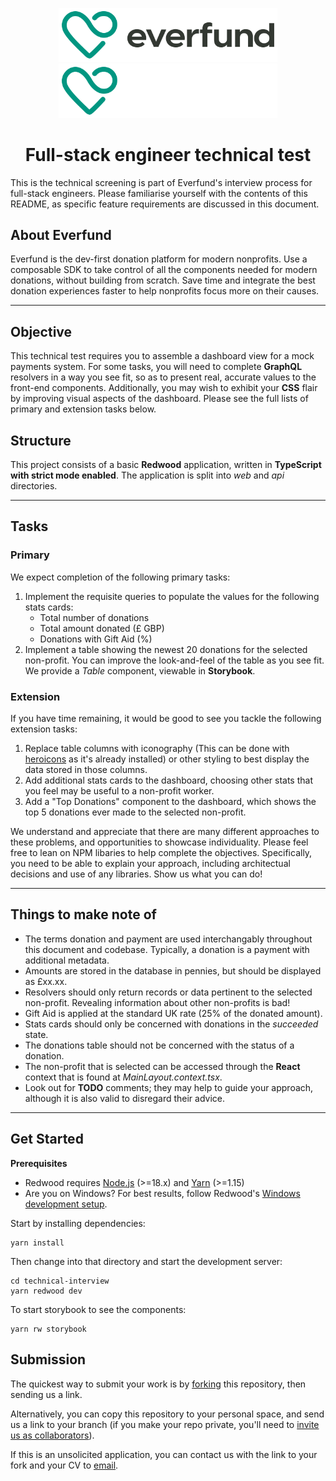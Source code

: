 <p align="center">
  <a href="https://everfund.com"> <img alt="Everfund" width="350" src="./docs/logo.svg#gh-light-mode-only"/>
   <img alt="Everfund" width="350" src="./docs/logo-dark.svg#gh-dark-mode-only"/>
   </a>
  <h1 align="center">Full-stack engineer technical test</h1>
</p>


This is the technical screening is part of Everfund's interview process for full-stack engineers. Please familiarise yourself with the contents of this README, as specific feature requirements are discussed in this document.

## About Everfund
Everfund is the dev-first donation platform for modern nonprofits. Use a composable SDK to take control of all the components needed for modern donations, without building from scratch. Save time and integrate the best donation experiences faster to help nonprofits focus more on their causes.

---

## Objective

This technical test requires you to assemble a dashboard view for a mock payments system. For some tasks, you will need to complete **GraphQL** resolvers in a way you see fit, so as to present real, accurate values to the front-end components. Additionally, you may wish to exhibit your **CSS** flair by improving visual aspects of the dashboard. Please see the full lists of primary and extension tasks below.
## Structure

This project consists of a basic **Redwood** application, written in **TypeScript with strict mode enabled**. The application is split into _web_ and _api_ directories.

---
## Tasks

### Primary
We expect completion of the following primary tasks:

1. Implement the requisite queries to populate the values for the following stats cards:
    * Total number of donations
    * Total amount donated (£ GBP)
    * Donations with Gift Aid (%)
2. Implement a table showing the newest 20 donations for the selected non-profit. You can improve the look-and-feel of the table as you see fit. We provide a _Table_ component, viewable in **Storybook**.

### Extension
If you have time remaining, it would be good to see you tackle the following extension tasks:
1. Replace table columns with iconography (This can be done with [heroicons](https://heroicons.com/) as it's already installed) or other styling to best display the data stored in those columns.
2. Add additional stats cards to the dashboard, choosing other stats that you feel may be useful to a non-profit worker.
3. Add a "Top Donations" component to the dashboard, which shows the top 5 donations ever made to the selected non-profit.

We understand and appreciate that there are many different approaches to these problems, and opportunities to showcase individuality. Please feel free to lean on NPM libaries to help complete the objectives. Specifically, you need to be able to explain your approach, including architectual decisions and use of any libraries. Show us what you can do!

---
## Things to make note of

- The terms donation and payment are used interchangably throughout this document and codebase. Typically, a donation is a payment with additional metadata.
- Amounts are stored in the database in pennies, but should be displayed as £xx.xx.
- Resolvers should only return records or data pertinent to the selected non-profit. Revealing information about other non-profits is bad!
- Gift Aid is applied at the standard UK rate (25% of the donated amount).
- Stats cards should only be concerned with donations in the _succeeded_ state.
- The donations table should not be concerned with the status of a donation.
- The non-profit that is selected can be accessed through the **React** context that is found at _MainLayout.context.tsx_.
- Look out for **TODO** comments; they may help to guide your approach, although it is also valid to disregard their advice.

---
## Get Started
**Prerequisites**

 - Redwood requires [Node.js](https://nodejs.org/en/) (>=18.x) and [Yarn](https://yarnpkg.com/) (>=1.15)
 - Are you on Windows? For best results, follow Redwood's [Windows development setup](https://redwoodjs.com/docs/how-to/windows-development-setup).


Start by installing dependencies:

```
yarn install
```

Then change into that directory and start the development server:

```
cd technical-interview
yarn redwood dev
```

To start storybook to see the components:

```
yarn rw storybook
```

## Submission

The quickest way to submit your work is by [forking](https://github.com/everfund/technical-interview/fork) this repository, then sending us a link.

Alternatively, you can copy this repository to your personal space, and send us a link to your branch (if you make your repo private, you'll need to [invite us as collaborators](https://help.github.com/en/articles/inviting-collaborators-to-a-personal-repository)).

If this is an unsolicited application, you can contact us with the link to your fork and your CV to [email](mailto:jobs@everfund.com?subject=Everfund%20Fullstack%20Engineer%20Job%20Application&body=Please%20attach%20your%20resume%2FCV%20and%20let%20us%20know%20a%20little%20about%20yourself%20below.%0D%0A%0D%0A%0D%0AWhy%20you%20want%20to%20work%20at%20Everfund%20(if%20not%20attaching%20cover%20letter)%3A%0D%0A%0D%0ALocation%20you’re%20based%20in%3A%0D%0A%0D%0AGitHub%20profile%3A%0D%0A%0D%0ALinkedIn%20profile%3A%0D%0A).
